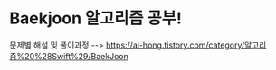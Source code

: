 # Baekjoon 알고리즘 공부!

문제별 해설 및 풀이과정
--> https://ai-hong.tistory.com/category/알고리즘%20%28Swift%29/BaekJoon
